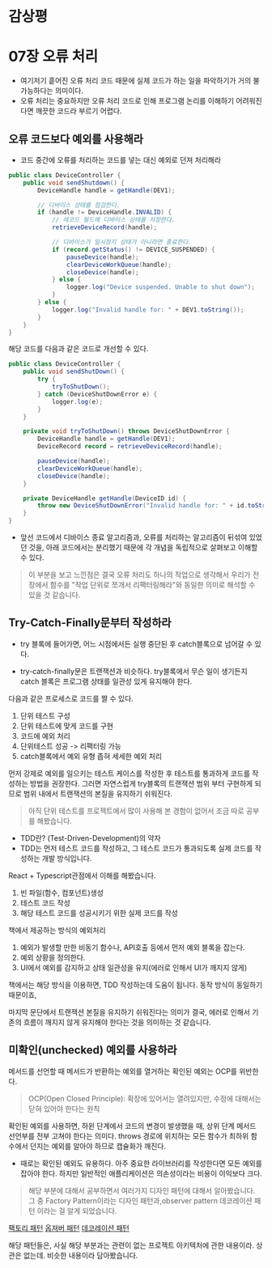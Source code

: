 # 감상평

# 07장 오류 처리

- 여기저기 흩어진 오류 처리 코드 때문에 실제 코드가 하는 일을 파악하기가 거의 불가능하다는 의미이다.
- 오류 처리는 중요하지만 오류 처리 코드로 인해 프로그램 논리를 이해하기 어려워진다면 깨끗한 코드라 부르기 어렵다.

## 오류 코드보다 예외를 사용해라

- 코드 중간에 오류를 처리하는 코드를 넣는 대신 예외로 던져 처리해라

```java
public class DeviceController {
    public void sendShutdown() {
        DeviceHandle handle = getHandle(DEV1);

        // 디바이스 상태를 점검한다.
        if (handle != DeviceHandle.INVALID) {
            // 레코드 필드에 디바이스 상태를 저장한다.
            retrieveDeviceRecord(handle);

            // 디바이스가 일시정지 상태가 아니라면 종료한다.
            if (record.getStatus() != DEVICE_SUSPENDED) {
                pauseDevice(handle);
                clearDeviceWorkQueue(handle);
                closeDevice(handle);
            } else {
                logger.log("Device suspended. Unable to shut down");
            }
        } else {
            logger.log("Invalid handle for: " + DEV1.toString());
        }
    }
}
```

해당 코드를 다음과 같은 코드로 개선할 수 있다.

```java
public class DeviceController {
    public void sendShutDown() {
        try {
            tryToShutDown();
        } catch (DeviceShutDownError e) {
            logger.log(e);
        }
    }

    private void tryToShutDown() throws DeviceShutDownError {
        DeviceHandle handle = getHandle(DEV1);
        DeviceRecord record = retrieveDeviceRecord(handle);

        pauseDevice(handle);
        clearDeviceWorkQueue(handle);
        closeDevice(handle);
    }

    private DeviceHandle getHandle(DeviceID id) {
        throw new DeviceShutDownError("Invalid handle for: " + id.toString());
    }
}

```

- 앞선 코드에서 디바이스 종료 알고리즘과, 오류를 처리하는 알고리즘이 뒤섞여 있었던 것을, 아래 코드에서는 분리했기 때문에 각 개념을 독립적으로 살펴보고 이해할 수 있다.

> 이 부분을 보고 느낀점은 결국 오류 처리도 하나의 작업으로 생각해서 우리가 전 장에서 함수를 "작업 단위로 쪼개서 리팩터링해라"와 동일한 의미로 해석할 수 있을 것 같습니다.

## Try-Catch-Finally문부터 작성하라

- try 블록에 들어가면, 어느 시점에서든 실행 중단된 후 catch블록으로 넘어갈 수 있다.

- try-catch-finally문은 트랜잭션과 비슷하다. try블록에서 무슨 일이 생기든지 catch 블록은 프로그램 상태를 일관성 있게 유지해야 한다.

다음과 같은 프로세스로 코드를 짤 수 있다.

1. 단위 테스트 구성
2. 단위 테스트에 맞게 코드를 구현
3. 코드에 예외 처리
4. 단위테스트 성공 -> 리팩터링 가능
5. catch블록에서 예외 유형 좁혀 세세한 예외 처리

먼저 강제로 예외를 일으키는 테스트 케이스를 작성한 후 테스트를 통과하게 코드를 작성하는 방법을 권장한다. 그러면 자연스럽게 try블록의 트랜잭션 범위 부터 구현하게 되므로 범위 내에서 트랜잭션의 본질을 유지하기 쉬워진다.

> 아직 단위 테스트를 프로젝트에서 많이 사용해 본 경험이 없어서 조금 따로 공부를 해봤습니다.

- TDD란? (Test-Driven-Development)의 약자
- TDD는 먼저 테스트 코드를 작성하고, 그 테스트 코드가 통과되도록 실제 코드를 작성하는 개발 방식입니다.

React + Typescript관점에서 이해를 해봤습니다.

1. 빈 파일(함수, 컴포넌트)생성
2. 테스트 코드 작성
3. 해당 테스트 코드를 성공시키기 위한 실제 코드를 작성

책에서 제공하는 방식의 예외처리

1. 예외가 발생할 만한 비동기 함수나, API호출 등에서 먼저 예외 블록을 잡는다.
2. 예외 상황을 정의한다.
3. UI에서 예외를 감지하고 상태 일관성을 유지(에러로 인해서 UI가 깨지지 않게)

책에서는 해당 방식을 이용하면, TDD 작성하는데 도움이 됩니다. 동작 방식이 동일하기 때문이죠,

마지막 문단에서 트랜잭션 본질을 유지하기 쉬워진다는 의미가 결국, 에러로 인해서 기존의 흐름이 깨지지 않게 유지해야 한다는 것을 의미하는 것 같습니다.

## 미확인(unchecked) 예외를 사용하라

메서드를 선언할 때 메서드가 반환하는 예외를 열거하는 확인된 예외는 OCP를 위반한다.

> OCP(Open Closed Principle): 확장에 있어서는 열려있지만, 수정에 대해서는 닫혀 있어야 한다는 원칙

확인된 예외를 사용하면, 하윈 단계에서 코드의 변경이 발생했을 때, 상위 단계 메서드 선언부를 전부 고쳐야 한다는 의미다.
throws 경로에 위치하는 모든 함수가 최하위 함수에서 던지는 예외를 알아야 하므로 캡슐화가 깨진다.

- 때로는 확인된 예외도 유용하다. 아주 중요한 라이브러리를 작성한다면 모든 예외를 잡아야 한다. 하지만 일반적인 애플리케이션은 의손성이라는 비용이 이익보다 크다.

> 해당 부분에 대해서 공부하면서 여러가지 디자인 패턴에 대해서 알아봤습니다. 그 중 Factory Pattern이라는 디자인 패턴과,observer pattern 데코레이션 패턴 이라는 걸 알게 되었습니다.

[팩토리 패턴](https://www.youtube.com/watch?v=eSLrZbPHgoI)
[옵져버 패턴](https://www.youtube.com/watch?v=aH4U6bfi_Ds&t=1s)
[데코레이션 패턴](https://www.youtube.com/watch?v=PU9sr-q8bys)

해당 패턴들은, 사실 해당 부분과는 관련이 없는 프로젝트 아키텍처에 관한 내용이라. 상관은 없는데. 비슷한 내용이라 담아봤습니다.
